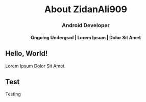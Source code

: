 <h1 align="center">About ZidanAli909</h1>
<h3 align="center">Android Developer</h3>
<h4 align="center">Ongoing Undergrad | Lorem Ipsum | Dolor Sit Amet</h4>

## Hello, World!
<p>Lorem Ipsum Dolor Sit Amet.</p>

## Test
<p>Testing</p>
